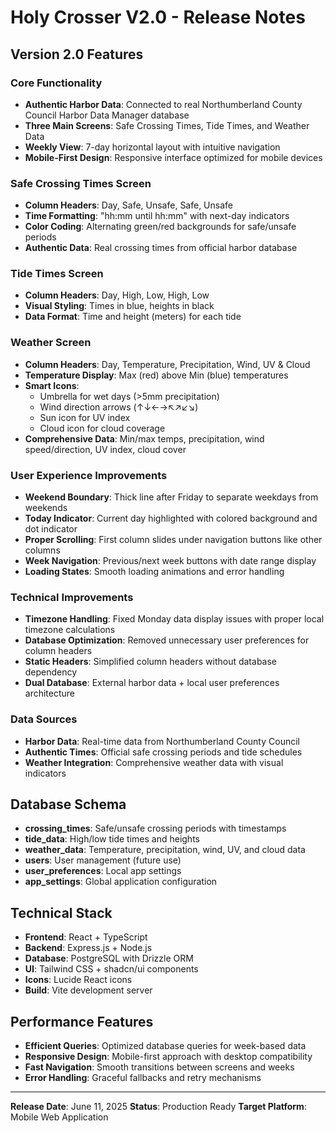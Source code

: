 # Holy Crosser V2.0 - Release Notes

## Version 2.0 Features

### Core Functionality
- **Authentic Harbor Data**: Connected to real Northumberland County Council Harbor Data Manager database
- **Three Main Screens**: Safe Crossing Times, Tide Times, and Weather Data
- **Weekly View**: 7-day horizontal layout with intuitive navigation
- **Mobile-First Design**: Responsive interface optimized for mobile devices

### Safe Crossing Times Screen
- **Column Headers**: Day, Safe, Unsafe, Safe, Unsafe
- **Time Formatting**: "hh:mm until hh:mm" with next-day indicators
- **Color Coding**: Alternating green/red backgrounds for safe/unsafe periods
- **Authentic Data**: Real crossing times from official harbor database

### Tide Times Screen
- **Column Headers**: Day, High, Low, High, Low
- **Visual Styling**: Times in blue, heights in black
- **Data Format**: Time and height (meters) for each tide

### Weather Screen
- **Column Headers**: Day, Temperature, Precipitation, Wind, UV & Cloud
- **Temperature Display**: Max (red) above Min (blue) temperatures
- **Smart Icons**: 
  - Umbrella for wet days (>5mm precipitation)
  - Wind direction arrows (↑↓←→↖↗↙↘)
  - Sun icon for UV index
  - Cloud icon for cloud coverage
- **Comprehensive Data**: Min/max temps, precipitation, wind speed/direction, UV index, cloud cover

### User Experience Improvements
- **Weekend Boundary**: Thick line after Friday to separate weekdays from weekends
- **Today Indicator**: Current day highlighted with colored background and dot indicator
- **Proper Scrolling**: First column slides under navigation buttons like other columns
- **Week Navigation**: Previous/next week buttons with date range display
- **Loading States**: Smooth loading animations and error handling

### Technical Improvements
- **Timezone Handling**: Fixed Monday data display issues with proper local timezone calculations
- **Database Optimization**: Removed unnecessary user preferences for column headers
- **Static Headers**: Simplified column headers without database dependency
- **Dual Database**: External harbor data + local user preferences architecture

### Data Sources
- **Harbor Data**: Real-time data from Northumberland County Council
- **Authentic Times**: Official safe crossing periods and tide schedules
- **Weather Integration**: Comprehensive weather data with visual indicators

## Database Schema
- **crossing_times**: Safe/unsafe crossing periods with timestamps
- **tide_data**: High/low tide times and heights
- **weather_data**: Temperature, precipitation, wind, UV, and cloud data
- **users**: User management (future use)
- **user_preferences**: Local app settings
- **app_settings**: Global application configuration

## Technical Stack
- **Frontend**: React + TypeScript
- **Backend**: Express.js + Node.js
- **Database**: PostgreSQL with Drizzle ORM
- **UI**: Tailwind CSS + shadcn/ui components
- **Icons**: Lucide React icons
- **Build**: Vite development server

## Performance Features
- **Efficient Queries**: Optimized database queries for week-based data
- **Responsive Design**: Mobile-first approach with desktop compatibility
- **Fast Navigation**: Smooth transitions between screens and weeks
- **Error Handling**: Graceful fallbacks and retry mechanisms

---

**Release Date**: June 11, 2025
**Status**: Production Ready
**Target Platform**: Mobile Web Application